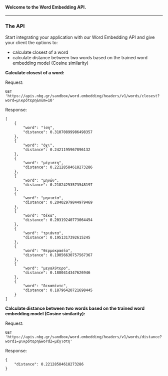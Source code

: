 #### Welcome to the Word Embedding API.

------------------------------------------------------------------------------------------
### The API
Start integrating your application with our Word Embedding API and give your client the options to:
* calculate closest of a word
* calculate distance between two words based on the trained word embedding model (Cosine similarity)


**Calculate closest of a word:**

Request:
  ```
  GET 'https://apis.nbg.gr/sandbox/word.embedding/headers/v1/words/closest?word=μικρότερη&num=10'
```
Response:
```
[
    {
        "word": "ίση",
        "distance": 0.31070899986498357
    },
    {
        "word": "όχι",
        "distance": 0.2421195967896132
    },
    {
        "word": "μέγιστη",
        "distance": 0.22128584618273286
    },
    {
        "word": "μηνών",
        "distance": 0.21824253573548197
    },
    {
        "word": "μηνιαία",
        "distance": 0.20402979844979469
    },
    {
        "word": "δέκα",
        "distance": 0.20319240773064454
    },
    {
        "word": "τριάντα",
        "distance": 0.1951317392615245
    },
    {
        "word": "θερμοκρασία",
        "distance": 0.19056630757567367
    },
    {
        "word": "μεγαλύτερο",
        "distance": 0.1880414347626946
    },
    {
        "word": "δεκαπέντε",
        "distance": 0.18796420721698445
    }
]
```



**Calculate distance between two words based on the trained word embedding model (Cosine similarity):**

Request:
```
GET 'https://apis.nbg.gr/sandbox/word.embedding/headers/v1/words/distance?word1=μικρότερη&word2=μέγιστη'
```
Response:
```
{
    "distance": 0.22128584618273286
}
```
